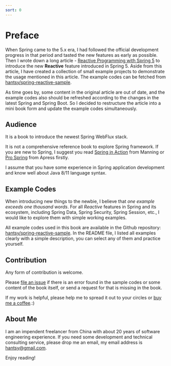 ```yaml
---
sort: 0
---
```


# Preface

When Spring came to the 5.x era, I had followed the official development progress in that period and tasted the new features as early as possible. Then I wrote down a long article - [Reactive Programming with Spring 5](https://hantsy.medium.com/reactive-programming-with-spring-5-3bfc5d324ba0) to introduce the new **Reactive** feature introduced in Spring 5. Aside from this article, I have created a collection of small example projects to demonstrate the usage mentioned in this article. The example codes can be fetched from [hantsy/spring-reactive-sample](https://github.com/hantsy/spring-reactive-sample).

As time goes by, some content in the original article are out of date, and the example codes also should be refreshed according to the changes in the latest Spring and Spring Boot. So I decided to restructure the article into a mini book form and update the example codes simultaneously.

## Audience

It is a book to introduce the newest Spring WebFlux stack.

It is not a comprehensive reference book to explore Spring framework. If you are new to Spring, I suggest you read [Spring in Action](https://www.manning.com/books/spring-in-action-sixth-edition) from Manning or [Pro Spring](https://www.apress.com/gp/book/9781430261520) from Apress firstly.

I assume that you have some experience in Spring application development and know well about Java 8/11 language syntax.

## Example Codes

When introducing new things to the newbie, I believe that *one example exceeds one thousand words*.  For all *Reactive* features in Spring and its ecosystem, including Spring Data, Spring Security, Spring Session, etc.,  I would like to explore them with simple working examples.

All example codes used in this book are available in the Github repository: [hantsy/spring-reactive-sample](https://github.com/hantsy/spring-reactive-sample). In the README file, I listed all examples clearly with a simple description, you can select any of them and practice yourself.

## Contribution

Any form of contribution is welcome.

Please [file an issue](https://github.com/hantsy/spring-reactive-sample/issues) if there is an error found in the sample codes or some content of the book itself, or send a request for that is missing in the book.

If my work is helpful, please help me to spread it out to your circles or [buy me a coffee](https://www.buymeacoffee.com/hantsy).:)

## About Me

I am an impendent freelancer from China with about 20 years of software engineering experience. If you need some development and technical consulting service, please drop me an email, my email address is hantsy@gmail.com.

Enjoy reading!
